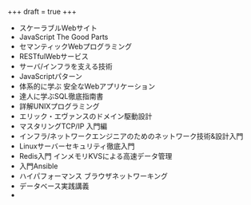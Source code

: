 +++
draft = true
+++

- スケーラブルWebサイト
- JavaScript The Good Parts
- セマンティックWebプログラミング
- RESTfulWebサービス
- サーバ/インフラを支える技術
- JavaScriptパターン
- 体系的に学ぶ 安全なWebアプリケーション
- 達人に学ぶSQL徹底指南書
- 詳解UNIXプログラミング
- エリック・エヴァンスのドメイン駆動設計
- マスタリングTCP/IP 入門編
- インフラ/ネットワークエンジニアのためのネットワーク技術&設計入門
- Linuxサーバーセキュリティ徹底入門
- Redis入門 インメモリKVSによる高速データ管理
- 入門Ansible
- ハイパフォーマンス ブラウザネットワーキング
- データベース実践講義
-
